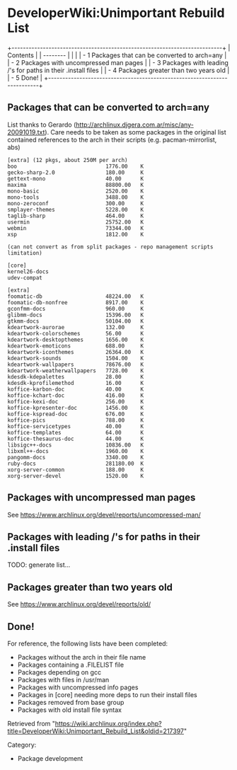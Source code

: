 DeveloperWiki:Unimportant Rebuild List
======================================

  

+--------------------------------------------------------------------------+
| Contents                                                                 |
| --------                                                                 |
|                                                                          |
| -   1 Packages that can be converted to arch=any                         |
| -   2 Packages with uncompressed man pages                               |
| -   3 Packages with leading /'s for paths in their .install files        |
| -   4 Packages greater than two years old                                |
| -   5 Done!                                                              |
+--------------------------------------------------------------------------+

Packages that can be converted to arch=any
------------------------------------------

List thanks to Gerardo
(http://archlinux.djgera.com.ar/misc/any-20091019.txt). Care needs to be
taken as some packages in the original list contained references to the
arch in their scripts (e.g. pacman-mirrorlist, abs)

    [extra] (12 pkgs, about 250M per arch)
    boo                            1776.00    K
    gecko-sharp-2.0                180.00     K
    gettext-mono                   40.00      K
    maxima                         88800.00   K
    mono-basic                     2520.00    K
    mono-tools                     3488.00    K
    mono-zeroconf                  300.00     K
    smplayer-themes                5228.00    K
    taglib-sharp                   464.00     K
    usermin                        25752.00   K
    webmin                         73344.00   K
    xsp                            1812.00    K

    (can not convert as from split packages - repo management scripts limitation)

    [core]
    kernel26-docs
    udev-compat

    [extra]
    foomatic-db                    48224.00   K
    foomatic-db-nonfree            8917.00    K
    gconfmm-docs                   960.00     K
    glibmm-docs                    15396.00   K
    gtkmm-docs                     50104.00   K
    kdeartwork-aurorae             132.00     K
    kdeartwork-colorschemes        56.00      K
    kdeartwork-desktopthemes       1656.00    K
    kdeartwork-emoticons           688.00     K
    kdeartwork-iconthemes          26364.00   K
    kdeartwork-sounds              1504.00    K
    kdeartwork-wallpapers          78676.00   K
    kdeartwork-weatherwallpapers   7728.00    K
    kdesdk-kdepalettes             28.00      K
    kdesdk-kprofilemethod          16.00      K
    koffice-karbon-doc             40.00      K
    koffice-kchart-doc             416.00     K
    koffice-kexi-doc               256.00     K
    koffice-kpresenter-doc         1456.00    K
    koffice-kspread-doc            676.00     K
    koffice-pics                   788.00     K
    koffice-servicetypes           40.00      K
    koffice-templates              64.00      K
    koffice-thesaurus-doc          44.00      K
    libsigc++-docs                 10836.00   K
    libxml++-docs                  1960.00    K
    pangomm-docs                   3340.00    K
    ruby-docs                      281180.00  K
    xorg-server-common             188.00     K
    xorg-server-devel              1520.00    K

Packages with uncompressed man pages
------------------------------------

See https://www.archlinux.org/devel/reports/uncompressed-man/

Packages with leading /'s for paths in their .install files
-----------------------------------------------------------

TODO: generate list...

Packages greater than two years old
-----------------------------------

See https://www.archlinux.org/devel/reports/old/

Done!
-----

For reference, the following lists have been completed:

-   Packages without the arch in their file name
-   Packages containing a .FILELIST file
-   Packages depending on gcc
-   Packages with files in /usr/man
-   Packages with uncompressed info pages
-   Packages in [core] needing more deps to run their install files
-   Packages removed from base group
-   Packages with old install file syntax

Retrieved from
"https://wiki.archlinux.org/index.php?title=DeveloperWiki:Unimportant_Rebuild_List&oldid=217397"

Category:

-   Package development
